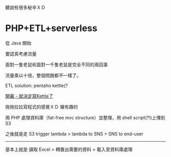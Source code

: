 聽說有很多秘辛ＸＤ

# PHP+ETL+serverless

從 Java 開始

要認真考慮流量

面對一隻老鼠和面對一千隻老鼠是完全不同的兩回事

流量乘以十倍，整個問題都不一樣了。

ETL solution: pentaho kettle(?

[開幕 - 就決定寫Kettle了](https://ithelp.ithome.com.tw/articles/10186258)

拖拖拉拉寫程式的感覺ＸＤ 蠻有趣的

用 PHP 處理資料庫（fat-free mvc structure）並整理，用 shell script(?!)上傳到S3 

之後就是走 S3 trigger lambda > lambda to SNS > SNS to end-user

----

基本上就是 讀取 Excel > 轉置出需要的資料 > 載入至資料庫處理


